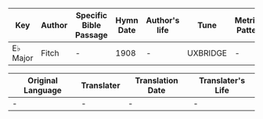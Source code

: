 Key | Author   | Specific Bible Passage     |Hymn Date |Author's life |Tune |Metrical Pattern   |Composer/Source
-- | --------- | ---------------------------|----------|--------------|-----|-------------------|-------------  
E♭ Major |Fitch |- |1908 |- |UXBRIDGE |- |L. Mason

Original Language | Translater | Translation Date   | Translater's Life  
----------------- | --------- | --------------------|-------------     
\- |- |- |-
